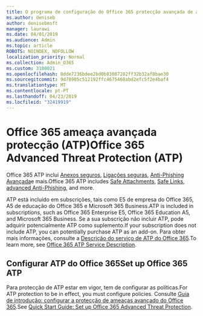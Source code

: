 ```yaml
---
title: O programa de configuração do Office 365 protecção avançada de ameaça (ATP)
ms.author: deniseb
author: denisebmsft
manager: laurawi
ms.date: 04/01/2019
ms.audience: Admin
ms.topic: article
ROBOTS: NOINDEX, NOFOLLOW
localization_priority: Normal
ms.collection: Admin_O365
ms.custom: 3100021
ms.openlocfilehash: 8dde7236bdee2bd0b83087282ff32b32af8bae30
ms.sourcegitcommit: 9d78905c512192ffc4675468abd2efc5f2e4baf4
ms.translationtype: MT
ms.contentlocale: pt-PT
ms.lasthandoff: 04/23/2019
ms.locfileid: "32419919"
---
```

# <a name="office-365-advanced-threat-protection-atp"></a><span data-ttu-id="82c7d-102">Office 365 ameaça avançada protecção (ATP)</span><span class="sxs-lookup"><span data-stu-id="82c7d-102">Office 365 Advanced Threat Protection (ATP)</span></span>

<span data-ttu-id="82c7d-103">Office 365 ATP inclui [Anexos seguros](https://docs.microsoft.com/office365/securitycompliance/atp-safe-attachments), [Ligações seguras](https://docs.microsoft.com/office365/securitycompliance/atp-safe-links), [Anti-Phishing Avançada](https://docs.microsoft.com/office365/securitycompliance/atp-anti-phishing)e mais.</span><span class="sxs-lookup"><span data-stu-id="82c7d-103">Office 365 ATP includes [Safe Attachments](https://docs.microsoft.com/office365/securitycompliance/atp-safe-attachments), [Safe Links](https://docs.microsoft.com/office365/securitycompliance/atp-safe-links), [advanced Anti-Phishing](https://docs.microsoft.com/office365/securitycompliance/atp-anti-phishing), and more.</span></span> 

<span data-ttu-id="82c7d-104">ATP está incluído em subscrições, tais como E5 de empresa do Office 365, A5 de educação do Office 365 e Microsoft 365 Business.</span><span class="sxs-lookup"><span data-stu-id="82c7d-104">ATP is included in subscriptions, such as Office 365 Enterprise E5, Office 365 Education A5, and Microsoft 365 Business.</span></span> <span data-ttu-id="82c7d-105">Se a sua subscrição não incluir ATP, pode adquirir potencialmente ATP como suplemento.</span><span class="sxs-lookup"><span data-stu-id="82c7d-105">If your subscription does not include ATP, you can potentially purchase ATP as an add-on.</span></span> <span data-ttu-id="82c7d-106">Para obter mais informações, consulte a [Descrição do serviço de ATP do Office 365](https://docs.microsoft.com/office365/servicedescriptions/office-365-advanced-threat-protection-service-description).</span><span class="sxs-lookup"><span data-stu-id="82c7d-106">To learn more, see [Office 365 ATP Service Description](https://docs.microsoft.com/office365/servicedescriptions/office-365-advanced-threat-protection-service-description).</span></span>

## <a name="set-up-office-365-atp"></a><span data-ttu-id="82c7d-107">Configurar ATP do Office 365</span><span class="sxs-lookup"><span data-stu-id="82c7d-107">Set up Office 365 ATP</span></span>

<span data-ttu-id="82c7d-108">Para protecção de ATP estar em vigor, tem de configurar as políticas.</span><span class="sxs-lookup"><span data-stu-id="82c7d-108">For ATP protection to be in effect, you must configure policies.</span></span> <span data-ttu-id="82c7d-109">Consulte [Guia de introdução: configurar a protecção de ameaças avançado do Office 365](https://docs.microsoft.com/office365/securitycompliance/checklist-atp-setup).</span><span class="sxs-lookup"><span data-stu-id="82c7d-109">See [Quick Start Guide: Set up Office 365 Advanced Threat Protection](https://docs.microsoft.com/office365/securitycompliance/checklist-atp-setup).</span></span>

